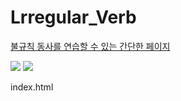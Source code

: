 # Lrregular_Verb


<a href="https://yeh35.github.io/Lrregular_Verb/">불규칙 동사를 연습할 수 있는 간단한 페이지</a>

<div>
<img src="https://user-images.githubusercontent.com/46643699/76212676-57e6c700-624c-11ea-889f-ad59a0ea181c.png"></img>
<img src="https://user-images.githubusercontent.com/46643699/76212615-3a196200-624c-11ea-8a81-56d9a6fb3639.png"></img>
</div>

<a>index.html</a>
